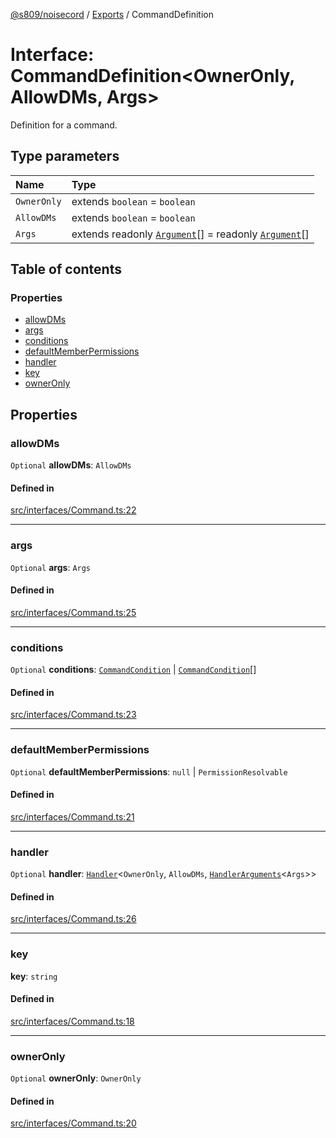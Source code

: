 [@s809/noisecord](../README.md) / [Exports](../modules.md) / CommandDefinition

# Interface: CommandDefinition<OwnerOnly, AllowDMs, Args\>

Definition for a command.

## Type parameters

| Name | Type |
| :------ | :------ |
| `OwnerOnly` | extends `boolean` = `boolean` |
| `AllowDMs` | extends `boolean` = `boolean` |
| `Args` | extends readonly [`Argument`](../modules/CommandDefinition.md#argument)[] = readonly [`Argument`](../modules/CommandDefinition.md#argument)[] |

## Table of contents

### Properties

- [allowDMs](CommandDefinition-1.md#allowdms)
- [args](CommandDefinition-1.md#args)
- [conditions](CommandDefinition-1.md#conditions)
- [defaultMemberPermissions](CommandDefinition-1.md#defaultmemberpermissions)
- [handler](CommandDefinition-1.md#handler)
- [key](CommandDefinition-1.md#key)
- [ownerOnly](CommandDefinition-1.md#owneronly)

## Properties

### allowDMs

 `Optional` **allowDMs**: `AllowDMs`

#### Defined in

[src/interfaces/Command.ts:22](https://github.com/s809/noisecord/blob/a1ec49a/src/interfaces/Command.ts#L22)

___

### args

 `Optional` **args**: `Args`

#### Defined in

[src/interfaces/Command.ts:25](https://github.com/s809/noisecord/blob/a1ec49a/src/interfaces/Command.ts#L25)

___

### conditions

 `Optional` **conditions**: [`CommandCondition`](CommandCondition.md) \| [`CommandCondition`](CommandCondition.md)[]

#### Defined in

[src/interfaces/Command.ts:23](https://github.com/s809/noisecord/blob/a1ec49a/src/interfaces/Command.ts#L23)

___

### defaultMemberPermissions

 `Optional` **defaultMemberPermissions**: ``null`` \| `PermissionResolvable`

#### Defined in

[src/interfaces/Command.ts:21](https://github.com/s809/noisecord/blob/a1ec49a/src/interfaces/Command.ts#L21)

___

### handler

 `Optional` **handler**: [`Handler`](../modules/Command.md#handler)<`OwnerOnly`, `AllowDMs`, [`HandlerArguments`](../modules/CommandDefinition.md#handlerarguments)<`Args`\>\>

#### Defined in

[src/interfaces/Command.ts:26](https://github.com/s809/noisecord/blob/a1ec49a/src/interfaces/Command.ts#L26)

___

### key

 **key**: `string`

#### Defined in

[src/interfaces/Command.ts:18](https://github.com/s809/noisecord/blob/a1ec49a/src/interfaces/Command.ts#L18)

___

### ownerOnly

 `Optional` **ownerOnly**: `OwnerOnly`

#### Defined in

[src/interfaces/Command.ts:20](https://github.com/s809/noisecord/blob/a1ec49a/src/interfaces/Command.ts#L20)
